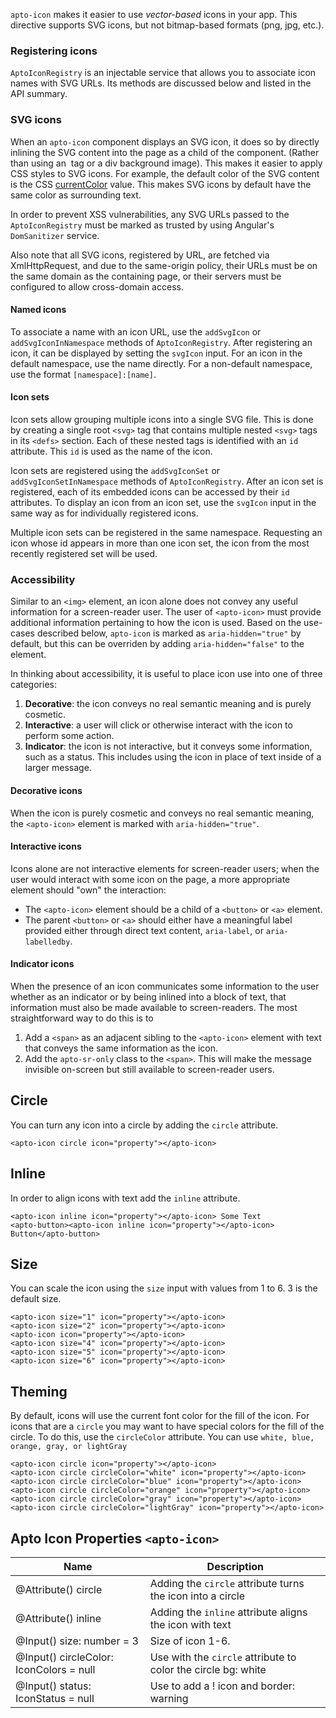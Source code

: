 `apto-icon` makes it easier to use _vector-based_ icons in your app. This directive supports SVG icons, but not bitmap-based formats (png, jpg, etc.).

### Registering icons

`AptoIconRegistry` is an injectable service that allows you to associate icon names with SVG URLs. Its methods are discussed below and listed in the API summary.

### SVG icons

When an `apto-icon` component displays an SVG icon, it does so by directly inlining the SVG content
into the page as a child of the component. (Rather than using an <img> tag or a div background
image). This makes it easier to apply CSS styles to SVG icons. For example, the default color of the
SVG content is the CSS
[currentColor](https://developer.mozilla.org/en-US/docs/Web/CSS/color_value#currentColor_keyword)
value. This makes SVG icons by default have the same color as surrounding text.

In order to prevent XSS vulnerabilities, any SVG URLs passed to the
`AptoIconRegistry` must be marked as trusted by using Angular's `DomSanitizer` service.

Also note that all SVG icons, registered by URL, are fetched via XmlHttpRequest, and due to the
same-origin policy, their URLs must be on the same domain as the containing page, or their servers
must be configured to allow cross-domain access.

#### Named icons

To associate a name with an icon URL, use the `addSvgIcon` or `addSvgIconInNamespace` methods of `AptoIconRegistry`. After registering an icon, it can be displayed by setting the `svgIcon` input. For an icon in the
default namespace, use the name directly. For a non-default namespace, use the format `[namespace]:[name]`.

#### Icon sets

Icon sets allow grouping multiple icons into a single SVG file. This is done by creating a single
root `<svg>` tag that contains multiple nested `<svg>` tags in its `<defs>` section. Each of these
nested tags is identified with an `id` attribute. This `id` is used as the name of the icon.

Icon sets are registered using the `addSvgIconSet` or `addSvgIconSetInNamespace` methods of `AptoIconRegistry`.
After an icon set is registered, each of its embedded icons can be accessed by their `id`
attributes. To display an icon from an icon set, use the `svgIcon` input in the same way
as for individually registered icons.

Multiple icon sets can be registered in the same namespace. Requesting an icon whose id appears in
more than one icon set, the icon from the most recently registered set will be used.

### Accessibility

Similar to an `<img>` element, an icon alone does not convey any useful information for a
screen-reader user. The user of `<apto-icon>` must provide additional information pertaining to how
the icon is used. Based on the use-cases described below, `apto-icon` is marked as
`aria-hidden="true"` by default, but this can be overriden by adding `aria-hidden="false"` to the
element.

In thinking about accessibility, it is useful to place icon use into one of three categories:
1. **Decorative**: the icon conveys no real semantic meaning and is purely cosmetic.
2. **Interactive**: a user will click or otherwise interact with the icon to perform some action.
3. **Indicator**: the icon is not interactive, but it conveys some information, such as a status. This
includes using the icon in place of text inside of a larger message.

#### Decorative icons
When the icon is purely cosmetic and conveys no real semantic meaning, the `<apto-icon>` element
is marked with `aria-hidden="true"`.

#### Interactive icons
Icons alone are not interactive elements for screen-reader users; when the user would interact with
some icon on the page, a more appropriate  element should "own" the interaction:
* The `<apto-icon>` element should be a child of a `<button>` or `<a>` element.
* The parent `<button>` or `<a>` should either have a meaningful label provided either through
direct text content, `aria-label`, or `aria-labelledby`.

#### Indicator icons
When the presence of an icon communicates some information to the user whether as an indicator or
by being inlined into a block of text, that information must also be made available to
screen-readers. The most straightforward way to do this is to
1. Add a `<span>` as an adjacent sibling to the `<apto-icon>` element with text that conveys the same
information as the icon.
2. Add the `apto-sr-only` class to the `<span>`. This will make the message invisible
on-screen but still available to screen-reader users.

## Circle
You can turn any icon into a circle by adding the `circle` attribute.
```
<apto-icon circle icon="property"></apto-icon>
```

## Inline
In order to align icons with text add the `inline` attribute.
```
<apto-icon inline icon="property"></apto-icon> Some Text
<apto-button><apto-icon inline icon="property"></apto-icon> Button</apto-button>
```

## Size
You can scale the icon using the `size` input with values from 1 to 6. 3 is the default size.
```
<apto-icon size="1" icon="property"></apto-icon>
<apto-icon size="2" icon="property"></apto-icon>
<apto-icon icon="property"></apto-icon>
<apto-icon size="4" icon="property"></apto-icon>
<apto-icon size="5" icon="property"></apto-icon>
<apto-icon size="6" icon="property"></apto-icon>
```

## Theming
By default, icons will use the current font color for the fill of the icon.
For icons that are a `circle` you may want to have special colors for the fill of the circle.
To do this, use the `circleColor` attribute. You can use `white, blue, orange, gray, or lightGray`
```
<apto-icon circle icon="property"></apto-icon>
<apto-icon circle circleColor="white" icon="property"></apto-icon>
<apto-icon circle circleColor="blue" icon="property"></apto-icon>
<apto-icon circle circleColor="orange" icon="property"></apto-icon>
<apto-icon circle circleColor="gray" icon="property"></apto-icon>
<apto-icon circle circleColor="lightGray" icon="property"></apto-icon>
```

## Apto Icon Properties `<apto-icon>`
Name | Description
---- | -----------
@Attribute() circle | Adding the `circle` attribute turns the icon into a circle
@Attribute() inline | Adding the `inline` attribute aligns the icon with text
@Input() size: number = 3 | Size of icon 1-6.
@Input() circleColor: IconColors = null | Use with the `circle` attribute to color the circle bg: white|blue|orange|gray|lightGray
@Input() status: IconStatus = null | Use to add a ! icon and border: warning|danger